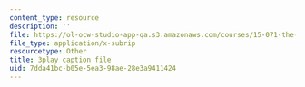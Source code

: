 ```yaml
---
content_type: resource
description: ''
file: https://ol-ocw-studio-app-qa.s3.amazonaws.com/courses/15-071-the-analytics-edge-spring-2017/7dda41bcb05e5ea398ae28e3a9411424_gE1wRDQMR8E.vtt
file_type: application/x-subrip
resourcetype: Other
title: 3play caption file
uid: 7dda41bc-b05e-5ea3-98ae-28e3a9411424
---
```

